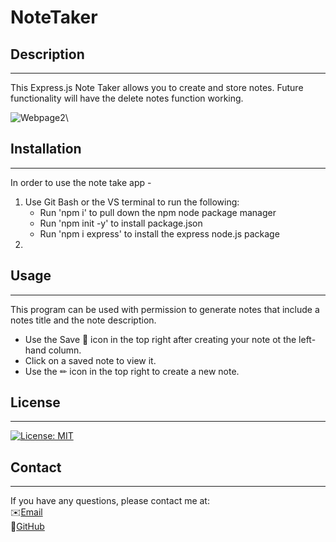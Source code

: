 # NoteTaker

## Description
______________________________________________________________________________________________________________________________________________________

This Express.js Note Taker allows you to create and store notes. Future functionality will have the delete notes function working.


![Webpage2](./assets/Images/Notesapp.PNG)\

## Installation
______________________________________________________________________________________________________________________________________________________
In order to use the note take app - 
1. Use Git Bash or the VS terminal to run the following:  
   * Run 'npm i' to pull down the npm node package manager
   * Run 'npm init -y' to install package.json
   * Run 'npm i express' to install the express node.js package
2. 

## Usage
______________________________________________________________________________________________________________________________________________________
This program can be used with permission to generate notes that include a notes title and the note description. 
* Use the Save 💾 icon in the top right after creating your note ot the left-hand column.
* Click on a saved note to view it.
* Use the ✏ icon in the top right to create a new note.

## License
______________________________________________________________________________________________________________________________________________________
[![License: MIT](https://img.shields.io/badge/License-MIT-yellow.svg)](https://opensource.org/licenses/MIT)

## Contact
______________________________________________________________________________________________________________________________________________________
If you have any questions, please contact me at:\
✉️[Email](mailto:hrkoren@gmail.com)\
📂[GitHub](<https://github.com/hrkoren>)